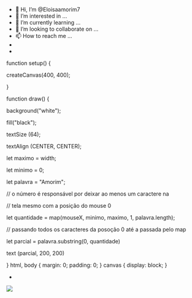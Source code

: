 - 👋 Hi, I’m @Eloisaamorim7
- 👀 I’m interested in ...
- 🌱 I’m currently learning ...
- 💞️ I’m looking to collaborate on ...
- 📫 How to reach me ...
- 
- <!DOCTYPE html>
<html lang="en">
  <head>
    <script src="https://cdnjs.cloudflare.com/ajax/libs/p5.js/1.6.0/p5.js"></script>
    <script src="https://cdnjs.cloudflare.com/ajax/libs/p5.js/1.6.0/addons/p5.sound.min.js"></script>
    <link rel="stylesheet" type="text/css" href="style.css">
    <meta charset="utf-8" />

  </head>
  <body>
    <main>
    </main>
    <script src="sketch.js"></script>
  </body>
</html>
function setup() {
  
  createCanvas(400, 400);
  
}

function draw() {
  
  background("white");
  
  fill("black");
  
  textSize (64);
  
  textAlign (CENTER, CENTER);
  
  let maximo = width;
  
  let minimo = 0;
  
  let palavra = "Amorim"; 
  
  // o número é responsável por deixar ao menos um  caractere na 
  
  // tela mesmo com a posição do mouse 0
  
  let quantidade = map(mouseX, minimo, maximo, 1, palavra.length);
  
  // passando todos os caracteres da posoção 0 até a passada pelo map
  
  let parcial = palavra.substring(0, quantidade)
  
  text (parcial, 200, 200)

}
html, body {
  margin: 0;
  padding: 0;
}
canvas {
  display: block;
}

- 

![](https://media.tenor.com/owO0LaEqC4oAAAAC/rofl-lmfao.gif)
